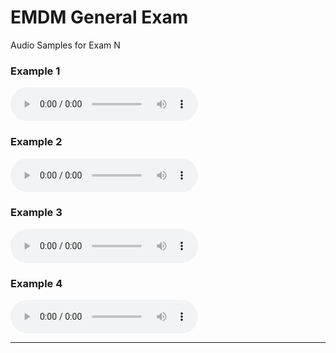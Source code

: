 # EMDM General Exam

Audio Samples for Exam N

### Example 1

<audio controls controlsList="nodownload" src="EMDM-General-N1.wav">Example 1</audio>

### Example 2

<audio controls controlsList="nodownload" src="EMDM-General-N2.wav">Example 2</audio>

### Example 3

<audio controls controlsList="nodownload" src="EMDM-General-N3.wav">Example 3</audio>

### Example 4

<audio controls controlsList="nodownload" src="EMDM-General-N4.wav">Example 4</audio>




----

<!-- Direct links if required. Do not copy, do not share.

[Example 1](/exam-n/EMDM-General_N1.wav)
[Example 2](/exam-n/EMDM-General_N2.wav)
[Example 3](/exam-n/EMDM-General_N3.wav)
[Example 4](/exam-n/EMDM-General_N4.wav) -->

